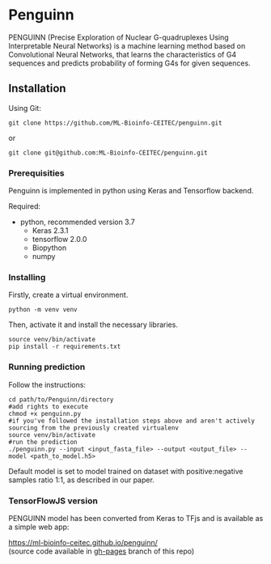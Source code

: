 # Penguinn

PENGUINN (Precise Exploration of Nuclear G-quadruplexes Using Interpretable Neural Networks) is a machine learning method based on Convolutional Neural Networks, that learns the characteristics of G4 sequences and predicts probability of forming G4s for given sequences.

## Installation

Using Git:

```
git clone https://github.com/ML-Bioinfo-CEITEC/penguinn.git
```
or

```
git clone git@github.com:ML-Bioinfo-CEITEC/penguinn.git
```

### Prerequisities

Penguinn is implemented in python using Keras and Tensorflow backend.

Required:

* python, recommended version 3.7
    * Keras 2.3.1
    * tensorflow 2.0.0
    * Biopython
    * numpy

### Installing
Firstly, create a virtual environment.
```
python -m venv venv
```
Then, activate it and install the necessary libraries.
```
source venv/bin/activate
pip install -r requirements.txt
```

### Running prediction

Follow the instructions:

```
cd path/to/Penguinn/directory
#add rights to execute
chmod +x penguinn.py
#if you've followed the installation steps above and aren't actively sourcing from the previously created virtualenv
source venv/bin/activate
#run the prediction
./penguinn.py --input <input_fasta_file> --output <output_file> --model <path_to_model.h5>
```

Default model is set to model trained on dataset with positive:negative samples ratio 1:1, as described in our paper.

### TensorFlowJS version

PENGUINN model has been converted from Keras to TFjs and is available as a simple web app: 

https://ml-bioinfo-ceitec.github.io/penguinn/  
(source code available in [gh-pages](https://github.com/ML-Bioinfo-CEITEC/penguinn/tree/gh-pages) branch of this repo)
